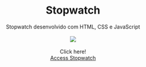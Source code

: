 <div align="center">
    <h1>
        Stopwatch
    </h1>
</div>
<div align="center" color="red">Stopwatch desenvolvido com HTML, CSS e JavaScript</div>

<br>

<div align="center">
    <img  src="https://j.gifs.com/NOEnnp.gif" >
</div>

<br>

<div align="center">Click here!</div>

<div align="center">
        <a href="https://kevinfigueira.github.io/Stopwatch-JavaScript/">Access Stopwatch</a>
</div>